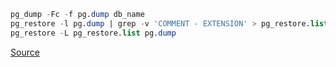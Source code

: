 ```sql
pg_dump -Fc -f pg.dump db_name
pg_restore -l pg.dump | grep -v 'COMMENT - EXTENSION' > pg_restore.list
pg_restore -L pg_restore.list pg.dump
```

[Source](https://stackoverflow.com/a/53166518/941257)
